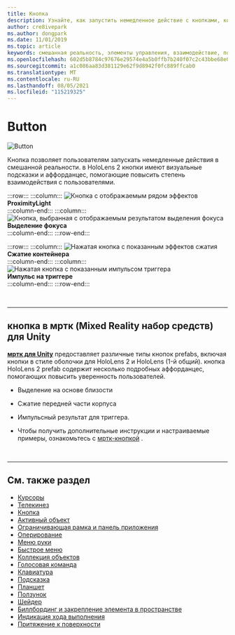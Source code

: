 ```yaml
---
title: Кнопка
description: Узнайте, как запустить немедленное действие с кнопками, которые являются одним из базовых компонентов смешанной реальности.
author: cre8ivepark
ms.author: dongpark
ms.date: 11/01/2019
ms.topic: article
keywords: смешанная реальность, элементы управления, взаимодействие, пользовательский интерфейс, ux, гарнитура смешанной реальности, гарнитура windows mixed reality, гарнитура виртуальной реальности, HoloLens, мртк, смешанная реальность набор средств, кнопка
ms.openlocfilehash: 602d5b8784c97676e29574e4a5b0ffb7b240f07c2c43bbe68e0f8bc49db9dd1f
ms.sourcegitcommit: a1c086aa83d381129e62f9d8942f0fc889ffcab0
ms.translationtype: MT
ms.contentlocale: ru-RU
ms.lasthandoff: 08/05/2021
ms.locfileid: "115219325"
---
```

# <a name="button"></a>Button

![Button](images/UX_Hero_Button.jpg)

Кнопка позволяет пользователям запускать немедленные действия в смешанной реальности. в HoloLens 2 кнопки имеют визуальные подсказки и аффорданцес, помогающие повысить степень взаимодействия с пользователями. 

:::row:::
    :::column:::
       ![Кнопка с отображаемым рядом эффектов](images/UX_Button_Affordance_ProximityLight.jpg)<br>
       **ProximityLight**<br>
    :::column-end:::
    :::column:::
       ![Кнопка, выбранная с отображаемым результатом выделения фокуса](images/UX_Button_Affordance_FocusHighlight.jpg)<br>
        **Выделение фокуса**<br>
    :::column-end:::
:::row-end:::

:::row:::
    :::column:::
       ![Нажатая кнопка с показанным эффектов сжатия](images/UX_Button_Affordance_Compression.jpg)<br>
       **Сжатие контейнера**<br>
    :::column-end:::
    :::column:::
       ![Нажатая кнопка с показанным импульсом триггера](images/UX_Button_Affordance_Pulse.jpg)<br>
        **Импульс на триггере**<br>
    :::column-end:::
:::row-end:::

<br>

---

## <a name="button-in-mrtkmixed-reality-toolkit-for-unity"></a>кнопка в мртк (Mixed Reality набор средств) для Unity
**[мртк для Unity](https://github.com/Microsoft/MixedRealityToolkit-Unity)** предоставляет различные типы кнопок prefabs, включая кнопки в стиле оболочки для HoloLens 2 и HoloLens (1-й общий). кнопка HoloLens 2 prefab содержит несколько подробных аффорданцес, помогающих повысить уверенность пользователей.

* Выделение на основе близости
* Сжатие передней части корпуса
* Импульсный результат для триггера.

* Чтобы получить дополнительные инструкции и настраиваемые примеры, ознакомьтесь с [мртк-кнопкой](/windows/mixed-reality/mrtk-unity/features/ux-building-blocks/button) .

<br>

---

## <a name="see-also"></a>См. также раздел

* [Курсоры](cursors.md)
* [Телекинез](point-and-commit.md)
* [Кнопка](button.md)
* [Активный объект](interactable-object.md)
* [Ограничивающая рамка и панель приложения](app-bar-and-bounding-box.md)
* [Оперирование](direct-manipulation.md)
* [Меню руки](hand-menu.md)
* [Быстрое меню](near-menu.md)
* [Коллекция объектов](object-collection.md)
* [Голосовая команда](voice-input.md)
* [Клавиатура](keyboard.md)
* [Подсказка](tooltip.md)
* [Планшет](slate.md)
* [Ползунок](slider.md)
* [Шейдер](shader.md)
* [Биллбординг и закрепление элемента в пространстве](billboarding-and-tag-along.md)
* [Индикация хода выполнения](progress.md)
* [Притяжение к поверхности](surface-magnetism.md)